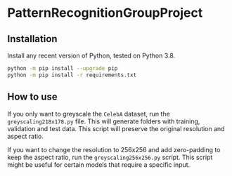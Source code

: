 # PatternRecognitionGroupProject

## Installation

Install any recent version of Python, tested on Python 3.8.

```bash
python -m pip install --upgrade pip
python -m pip install -r requirements.txt
```

## How to use

If you only want to greyscale the `CelebA` dataset, run the `greyscaling218x178.py` file. This will generate folders with training, validation and test data. This script will preserve the original resolution and aspect ratio.

If you want to change the resolution to 256x256 and add zero-padding to keep the aspect ratio, run the `greyscaling256x256.py` script. This script might be useful for certain models that require a specific input.
